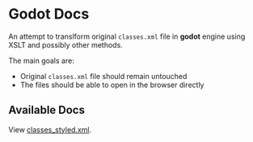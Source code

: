 # Godot Docs

An attempt to translform original ``classes.xml`` file in **godot** engine using XSLT and possibly other methods.

The main goals are:

* Original ``classes.xml`` file should remain untouched
* The files should be able to open in the browser directly

## Available Docs

View [classes_styled.xml](https://thumbline.github.io/godot_doc/doc/base/classes_styled.xml).

